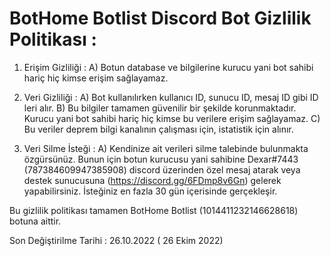 # BotHome Botlist Discord Bot Gizlilik Politikası :

1) Erişim Gizliliği :
A) Botun database ve bilgilerine kurucu yani bot sahibi hariç hiç kimse erişim sağlayamaz.

2) Veri Gizliliği :
A) Bot kullanılırken kullanıcı ID, sunucu ID, mesaj ID gibi ID leri alır. 
B) Bu bilgiler tamamen güvenilir bir şekilde korunmaktadır. Kurucu yani bot sahibi hariç hiç kimse bu verilere erişim sağlayamaz.
C) Bu veriler deprem bilgi kanalının çalışması için, istatistik için alınır.

3) Veri Silme İsteği :
A) Kendinize ait verileri silme talebinde bulunmakta özgürsünüz. Bunun için botun kurucusu yani sahibine Dexar#7443 (787384609947385908) discord üzerinden özel mesaj atarak veya destek sunucusuna (https://discord.gg/6FDmp8v6Gn) gelerek yapabilirsiniz. İsteğiniz en fazla 30 gün içerisinde gerçekleşir.

Bu gizlilik politikası tamamen BotHome Botlist (1014411232146628618) botuna aittir.

Son Değiştirilme Tarihi : 26.10.2022 ( 26 Ekim 2022)

